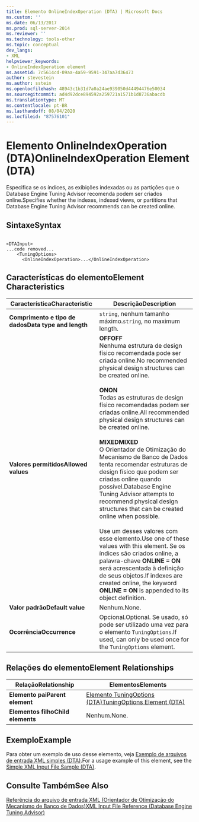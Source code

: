 ```yaml
---
title: Elemento OnlineIndexOperation (DTA) | Microsoft Docs
ms.custom: ''
ms.date: 06/13/2017
ms.prod: sql-server-2014
ms.reviewer: ''
ms.technology: tools-other
ms.topic: conceptual
dev_langs:
- XML
helpviewer_keywords:
- OnlineIndexOperation element
ms.assetid: 7c5614cd-09aa-4a59-9591-347aa7d36473
author: stevestein
ms.author: sstein
ms.openlocfilehash: 48943c1b31d7a0a24ae939050d44494476e50034
ms.sourcegitcommit: ad4d92dce894592a259721a1571b1d8736abacdb
ms.translationtype: MT
ms.contentlocale: pt-BR
ms.lasthandoff: 08/04/2020
ms.locfileid: "87576101"
---
```

# <a name="onlineindexoperation-element-dta"></a><span data-ttu-id="307f5-102">Elemento OnlineIndexOperation (DTA)</span><span class="sxs-lookup"><span data-stu-id="307f5-102">OnlineIndexOperation Element (DTA)</span></span>
  <span data-ttu-id="307f5-103">Especifica se os índices, as exibições indexadas ou as partições que o Database Engine Tuning Advisor recomenda podem ser criados online.</span><span class="sxs-lookup"><span data-stu-id="307f5-103">Specifies whether the indexes, indexed views, or partitions that Database Engine Tuning Advisor recommends can be created online.</span></span>  
  
## <a name="syntax"></a><span data-ttu-id="307f5-104">Sintaxe</span><span class="sxs-lookup"><span data-stu-id="307f5-104">Syntax</span></span>  
  
```  
  
<DTAInput>  
...code removed...  
    <TuningOptions>  
      <OnlineIndexOperation>...</OnlineIndexOperation>  
```  
  
## <a name="element-characteristics"></a><span data-ttu-id="307f5-105">Características do elemento</span><span class="sxs-lookup"><span data-stu-id="307f5-105">Element Characteristics</span></span>  
  
|<span data-ttu-id="307f5-106">Característica</span><span class="sxs-lookup"><span data-stu-id="307f5-106">Characteristic</span></span>|<span data-ttu-id="307f5-107">Descrição</span><span class="sxs-lookup"><span data-stu-id="307f5-107">Description</span></span>|  
|--------------------|-----------------|  
|<span data-ttu-id="307f5-108">**Comprimento e tipo de dados**</span><span class="sxs-lookup"><span data-stu-id="307f5-108">**Data type and length**</span></span>|<span data-ttu-id="307f5-109">`string`, nenhum tamanho máximo.</span><span class="sxs-lookup"><span data-stu-id="307f5-109">`string`, no maximum length.</span></span>|  
|<span data-ttu-id="307f5-110">**Valores permitidos**</span><span class="sxs-lookup"><span data-stu-id="307f5-110">**Allowed values**</span></span>|<span data-ttu-id="307f5-111">**OFF**</span><span class="sxs-lookup"><span data-stu-id="307f5-111">**OFF**</span></span><br /> <span data-ttu-id="307f5-112">Nenhuma estrutura de design físico recomendada pode ser criada online.</span><span class="sxs-lookup"><span data-stu-id="307f5-112">No recommended physical design structures can be created online.</span></span><br /><br /> <span data-ttu-id="307f5-113">**ON**</span><span class="sxs-lookup"><span data-stu-id="307f5-113">**ON**</span></span><br /> <span data-ttu-id="307f5-114">Todas as estruturas de design físico recomendadas podem ser criadas online.</span><span class="sxs-lookup"><span data-stu-id="307f5-114">All recommended physical design structures can be created online.</span></span><br /><br /> <span data-ttu-id="307f5-115">**MIXED**</span><span class="sxs-lookup"><span data-stu-id="307f5-115">**MIXED**</span></span><br /> <span data-ttu-id="307f5-116">O Orientador de Otimização do Mecanismo de Banco de Dados tenta recomendar estruturas de design físico que podem ser criadas online quando possível.</span><span class="sxs-lookup"><span data-stu-id="307f5-116">Database Engine Tuning Advisor attempts to recommend physical design structures that can be created online when possible.</span></span><br /><br /> <span data-ttu-id="307f5-117">Use um desses valores com esse elemento.</span><span class="sxs-lookup"><span data-stu-id="307f5-117">Use one of these values with this element.</span></span> <span data-ttu-id="307f5-118">Se os índices são criados online, a palavra-chave **ONLINE = ON** será acrescentada à definição de seus objetos.</span><span class="sxs-lookup"><span data-stu-id="307f5-118">If indexes are created online, the keyword **ONLINE = ON** is appended to its object definition.</span></span>|  
|<span data-ttu-id="307f5-119">**Valor padrão**</span><span class="sxs-lookup"><span data-stu-id="307f5-119">**Default value**</span></span>|<span data-ttu-id="307f5-120">Nenhum.</span><span class="sxs-lookup"><span data-stu-id="307f5-120">None.</span></span>|  
|<span data-ttu-id="307f5-121">**Ocorrência**</span><span class="sxs-lookup"><span data-stu-id="307f5-121">**Occurrence**</span></span>|<span data-ttu-id="307f5-122">Opcional.</span><span class="sxs-lookup"><span data-stu-id="307f5-122">Optional.</span></span> <span data-ttu-id="307f5-123">Se usado, só pode ser utilizado uma vez para o elemento `TuningOptions`.</span><span class="sxs-lookup"><span data-stu-id="307f5-123">If used, can only be used once for the `TuningOptions` element.</span></span>|  
  
## <a name="element-relationships"></a><span data-ttu-id="307f5-124">Relações do elemento</span><span class="sxs-lookup"><span data-stu-id="307f5-124">Element Relationships</span></span>  
  
|<span data-ttu-id="307f5-125">Relação</span><span class="sxs-lookup"><span data-stu-id="307f5-125">Relationship</span></span>|<span data-ttu-id="307f5-126">Elementos</span><span class="sxs-lookup"><span data-stu-id="307f5-126">Elements</span></span>|  
|------------------|--------------|  
|<span data-ttu-id="307f5-127">**Elemento pai**</span><span class="sxs-lookup"><span data-stu-id="307f5-127">**Parent element**</span></span>|[<span data-ttu-id="307f5-128">Elemento TuningOptions &#40;DTA&#41;</span><span class="sxs-lookup"><span data-stu-id="307f5-128">TuningOptions Element &#40;DTA&#41;</span></span>](tuningoptions-element-dta.md)|  
|<span data-ttu-id="307f5-129">**Elementos filho**</span><span class="sxs-lookup"><span data-stu-id="307f5-129">**Child elements**</span></span>|<span data-ttu-id="307f5-130">Nenhum.</span><span class="sxs-lookup"><span data-stu-id="307f5-130">None.</span></span>|  
  
## <a name="example"></a><span data-ttu-id="307f5-131">Exemplo</span><span class="sxs-lookup"><span data-stu-id="307f5-131">Example</span></span>  
 <span data-ttu-id="307f5-132">Para obter um exemplo de uso desse elemento, veja [Exemplo de arquivos de entrada XML simples &#40;DTA&#41;](simple-xml-input-file-sample-dta.md).</span><span class="sxs-lookup"><span data-stu-id="307f5-132">For a usage example of this element, see the [Simple XML Input File Sample &#40;DTA&#41;](simple-xml-input-file-sample-dta.md).</span></span>  
  
## <a name="see-also"></a><span data-ttu-id="307f5-133">Consulte Também</span><span class="sxs-lookup"><span data-stu-id="307f5-133">See Also</span></span>  
 [<span data-ttu-id="307f5-134">Referência do arquivo de entrada XML &#40;Orientador de Otimização do Mecanismo de Banco de Dados&#41;</span><span class="sxs-lookup"><span data-stu-id="307f5-134">XML Input File Reference &#40;Database Engine Tuning Advisor&#41;</span></span>](xml-input-file-reference-database-engine-tuning-advisor.md)  
  
  
